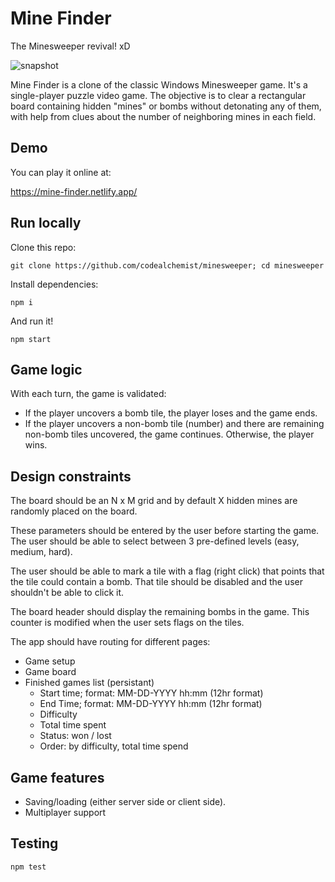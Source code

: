 # Mine Finder

The Minesweeper revival! xD

![snapshot](https://cldup.com/H8cSMWL6ik-3000x3000.png)

Mine Finder is a clone of the classic Windows Minesweeper game.
It's a single-player puzzle video game. The objective is to clear a rectangular board containing hidden "mines" or bombs without detonating any of them, with help from clues about the number of neighboring mines in each field.

## Demo

You can play it online at:

https://mine-finder.netlify.app/

## Run locally

Clone this repo:

`git clone https://github.com/codealchemist/minesweeper; cd minesweeper`

Install dependencies:

`npm i`

And run it!

`npm start`

## Game logic

With each turn, the game is validated:

- If the player uncovers a bomb tile, the player loses and the game ends.
- If the player uncovers a non-bomb tile (number) and there are remaining non-bomb tiles uncovered, the game continues. Otherwise, the player wins.

## Design constraints

The board should be an N x M grid and by default X hidden mines are randomly placed on the board.

These parameters should be entered by the user before starting the game. The user should be able to select between 3 pre-defined levels (easy, medium, hard).

The user should be able to mark a tile with a flag (right click) that points that the tile could contain a bomb. That tile should be disabled and the user shouldn't be able to click it.

The board header should display the remaining bombs in the game. This counter is modified when the user sets flags on the tiles.

The app should have routing for different pages:

- Game setup
- Game board
- Finished games list (persistant)
  - Start time; format: MM-DD-YYYY hh:mm (12hr format)
  - End Time; format: MM-DD-YYYY hh:mm (12hr format)
  - Difficulty
  - Total time spent
  - Status: won / lost
  - Order: by difficulty, total time spend

## Game features

- Saving/loading (either server side or client side).
- Multiplayer support

## Testing

`npm test`
